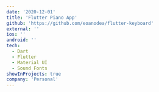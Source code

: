```yaml
---
date: '2020-12-01'
title: 'Flutter Piano App'
github: 'https://github.com/eoanodea/flutter-keyboard'
external: ''
ios: ''
android: ''
tech:
  - Dart
  - Flutter
  - Material UI
  - Sound Fonts
showInProjects: true
company: 'Personal'
---
```

